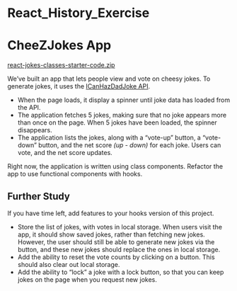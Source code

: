 # React_History_Exercise

# **CheeZJokes App**

[react-jokes-classes-starter-code.zip](https://s3-us-west-2.amazonaws.com/secure.notion-static.com/1e8111a3-9f45-4dcc-b332-496812b25c3c/react-jokes-classes-starter-code.zip)

We’ve built an app that lets people view and vote on cheesy jokes. To generate jokes, it uses the [ICanHazDadJoke API](https://icanhazdadjoke.com/api).

- When the page loads, it display a spinner until joke data has loaded from the API.
- The application fetches 5 jokes, making sure that no joke appears more than once on the page. When 5 jokes have been loaded, the spinner disappears.
- The application lists the jokes, along with a “vote-up” button, a “vote-down” button, and the net score *(up - down)* for each joke. Users can vote, and the net score updates.

Right now, the application is written using class components. Refactor the app to use functional components with hooks.

## **Further Study**

If you have time left, add features to your hooks version of this project.

- Store the list of jokes, with votes in local storage. When users visit the app, it should show saved jokes, rather than fetching new jokes. However, the user should still be able to generate new jokes via the button, and these new jokes should replace the ones in local storage.
- Add the ability to reset the vote counts by clicking on a button. This should also clear out local storage.
- Add the ability to “lock” a joke with a lock button, so that you can keep jokes on the page when you request new jokes.
